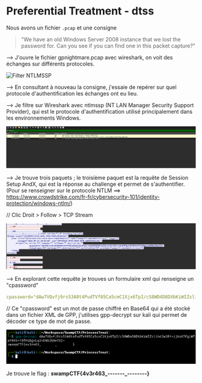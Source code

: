 # Preferential Treatment - dtss

Nous avons un fichier `.pcap` et une consigne 
> "We have an old Windows Server 2008 instance that we lost the password for. Can you see if you can find one in this packet capture?"

--> J'ouvre le fichier gpnightmare.pcap avec wireshark, on voit des échanges sur différents protocoles.

![Filter NTLMSSP](data/échanges.png)

--> En consultant à nouveau la consigne, j'essaie de repérer sur quel protocole d'authentification les échanges ont eu lieu. 

--> Je filtre sur Wireshark avec ntlmssp (NT LAN Manager Security Support Provider), qui est le protocole d'authentification utilisé principalement dans les environnements Windows.

![Filter NTLMSSP](data/filter.png)

--> Je trouve trois paquets ; le troisième paquet est la requête de Session Setup AndX, qui est la réponse au challenge et permet de s'authentifier. (Pour se renseigner sur le protocole NTLM ==> https://www.crowdstrike.com/fr-fr/cybersecurity-101/identity-protection/windows-ntlm/)

// Clic Droit > Follow > TCP Stream

![XML Stream](data/stream.png)

--> En explorant cette requête je trouves un formulaire xml qui renseigne un "cpassword"

```yml
cpassword="dAw7VQvfj9rs53A8t4PudTVf85Ca5cmC1Xjx6TpI/cS8WD4D8DXbKiWIZslihdJw3Rf+ijboX7FgLW7pF0K6x7dfhQ8gxLq34ENGjN8eTOI="
```

// Ce "cpassword" est un mot de passe chiffré en Base64 qui a été stocké dans un fichier XML de GPP, j'utilises gpp-decrypt sur kali qui permet de décoder ce type de mot de passe.

![Flag](data/flag.png)


Je trouve le flag : **swampCTF{4v3r463_-------_--------}**
